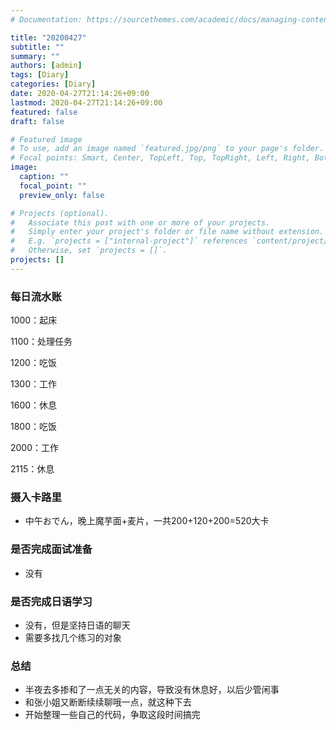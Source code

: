 ```yaml
---
# Documentation: https://sourcethemes.com/academic/docs/managing-content/

title: "20200427"
subtitle: ""
summary: ""
authors: [admin]
tags: [Diary]
categories: [Diary]
date: 2020-04-27T21:14:26+09:00
lastmod: 2020-04-27T21:14:26+09:00
featured: false
draft: false

# Featured image
# To use, add an image named `featured.jpg/png` to your page's folder.
# Focal points: Smart, Center, TopLeft, Top, TopRight, Left, Right, BottomLeft, Bottom, BottomRight.
image:
  caption: ""
  focal_point: ""
  preview_only: false

# Projects (optional).
#   Associate this post with one or more of your projects.
#   Simply enter your project's folder or file name without extension.
#   E.g. `projects = ["internal-project"]` references `content/project/deep-learning/index.md`.
#   Otherwise, set `projects = []`.
projects: []
---
```


### 每日流水账

1000：起床

1100：处理任务

1200：吃饭

1300：工作

1600：休息

1800：吃饭

2000：工作

2115：休息

### 摄入卡路里

- 中午おでん，晚上魔芋面+麦片，一共200+120+200=520大卡

### 是否完成面试准备

- 没有

### 是否完成日语学习

- 没有，但是坚持日语的聊天
- 需要多找几个练习的对象

### 总结

- 半夜去多掺和了一点无关的内容，导致没有休息好，以后少管闲事
- 和张小姐又断断续续聊哦一点，就这种下去
- 开始整理一些自己的代码，争取这段时间搞完
